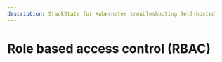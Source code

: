 ```yaml
---
description: StackState for Kubernetes troubleshooting Self-hosted
---
```


# Role based access control (RBAC)

